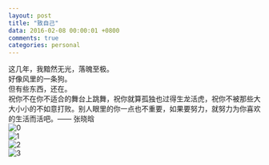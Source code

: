 ```yaml
---
layout: post
title: "致自己"
data: 2016-02-08 00:00:01 +0800
comments: true
categories: personal
---
```

这几年，我黯然无光，落魄至极。  
好像风里的一条狗。  
但有些东西，还在。  
祝你不在你不适合的舞台上跳舞，祝你就算孤独也过得生龙活虎，祝你不被那些大大小小的不如意打败。别人眼里的你一点也不重要，如果要努力，就努力为你喜欢的生活而活吧。—— 张晓晗  
![0](http://r.photo.store.qq.com/psb?/V13NDf2z3Ltdij/heg0qGDHvGzcVIsO5MycFjpIze6Lip1azHJOzTcqKRE!/r/dFcBAAAAAAAA)  
![1](http://r.photo.store.qq.com/psb?/V13NDf2z3Ltdij/WEwWMUc5nr1utRZHGRtBhKTh0t7IDwN7nRPCLJWfPXE!/r/dFoBAAAAAAAA)  
![2](http://r.photo.store.qq.com/psb?/V13NDf2z3Ltdij/38jM363FbPiGoKd7VhCvtD1rCmOLXt9ZhtGsJmogguY!/r/dFkBAAAAAAAA)  
![3](http://r.photo.store.qq.com/psb?/V13NDf2z3Ltdij/A7*9GLN3b0ZKYrd16GH3egofAeY3m4Pq*sIl1P3Mx.M!/r/dFoBAAAAAAAA)  
